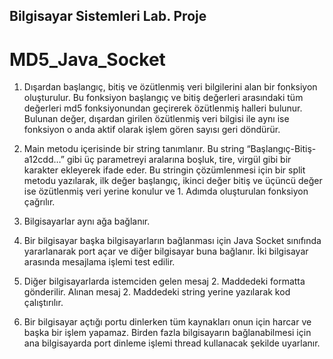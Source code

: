 ## Bilgisayar Sistemleri Lab. Proje

# MD5_Java_Socket


1. Dışardan başlangıç, bitiş ve özütlenmiş veri bilgilerini alan bir fonksiyon oluşturulur. Bu 
fonksiyon başlangıç ve bitiş değerleri arasındaki tüm değerleri md5 fonksiyonundan 
geçirerek özütlenmiş halleri bulunur. Bulunan değer, dışardan girilen özütlenmiş veri 
bilgisi ile aynı ise fonksiyon o anda aktif olarak işlem gören sayısı geri döndürür. 

2. Main metodu içerisinde bir string tanımlanır. Bu string “Başlangıç-Bitiş-a12cdd…” gibi 
üç parametreyi aralarına boşluk, tire, virgül gibi bir karakter ekleyerek ifade eder. Bu 
stringin çözümlenmesi için bir split metodu yazılarak, ilk değer başlangıç, ikinci değer 
bitiş ve üçüncü değer ise özütlenmiş veri yerine konulur ve 1. Adımda oluşturulan 
fonksiyon çağrılır.

3. Bilgisayarlar aynı ağa bağlanır.

4. Bir bilgisayar başka bilgisayarların bağlanması için Java Socket sınıfında yararlanarak 
port açar ve diğer bilgisayar buna bağlanır. İki bilgisayar arasında mesajlama işlemi test 
edilir. 

5. Diğer bilgisayarlarda istemciden gelen mesaj 2. Maddedeki formatta gönderilir. Alınan 
mesaj 2. Maddedeki string yerine yazılarak kod çalıştırılır.

6. Bir bilgisayar açtığı portu dinlerken tüm kaynakları onun için harcar ve başka bir işlem 
yapamaz. Birden fazla bilgisayarın bağlanabilmesi için ana bilgisayarda port dinleme 
işlemi thread kullanacak şekilde uyarlanır.



